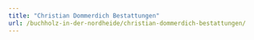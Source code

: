 ```yaml
---
title: "Christian Dommerdich Bestattungen"
url: /buchholz-in-der-nordheide/christian-dommerdich-bestattungen/
---
```

